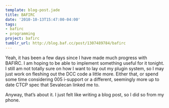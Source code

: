 ```yaml
---
template: blog-post.jade
title: BAFIRC
date: '2010-10-13T15:47:00-04:00'
tags:
- bafirc
- programming
project: bafirc
tumblr_url: http://blog.baf.cc/post/1307489784/bafirc
---
```

Yeah, it has been a few days since I have made much progress with BAFIRC. I am hoping to be able to implement something useful for it tonight. I still am not totally sure on how I want to lay out my plugin system, so I may just work on fleshing out the DCC code a little more. Either that, or spend some time considering 005 i-support or a different, seemingly more up to date CTCP spec that Sevalecan linked me to.

Anyway, that’s about it. I just felt like writing a blog post, so I did so from my phone.